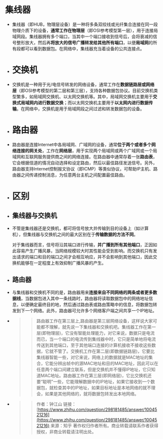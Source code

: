 # 集线器
- 集线器（即HUB，物理层设备）是一种将多条双绞线或光纤集合连接在同一段物理介质下的设备，**通常工作在物理层**（即OSI参考模型第一层），用于连接局域网段。集线器拥有多个端口，当其中一个端口接收到信号后，会将衰减的信号整形放大，然后再**将放大的信号广播转发给其他所有端口**，以便**局域网**的所有段都可以看到数据包。在网络中，集线器充当着设备的公共连接点。
- # 交换机
- 交换机是一种用于光/电信号转发的网络设备，通常工作在**数据链路层或网络层**（即OSI参考模型的第二层和第三层），支持各种数据包协议。目前交换机类型繁多，如局域网交换机、以太网交换机等。其中，局域网交换机主要用于**交换式局域网内进行数据交换**；而以太网交换机主要用于**以太网内进行数据传输**。在网络中，交换机是用于局域网段之间过滤和转发数据包的设备。
- # 路由器
- 路由器是连接Internet中各局域网、广域网的设备，通常**位于两个或者多个网络连接的网关处**，工作在**网络层**，用于实现两个局域网或两个广域网或一个局域网和互联网服务提供商之间的网络连接。在路由器中通常存着一张**路由表**，它会根据信道的情况自动选择和设定路由，然后以最佳路径发送信号。另外，路由器支持Internet控制报文协议（即ICMP）等类似协议，可帮助IP主机、路由器之间传递控制消息，为任意两台主机之间配置最佳路由。
- # 区别
- ## 集线器与交换机
- 不管是集线器还是交换机，都可将信号放大并传输到目的设备上（如计算机），但集线器与交换机之间的最大区别在于**传输数据的方法不同**。
  
  对于集线器而言，信号将沿其端口进行传输，**并广播到所有其他端口**，正因如此容易产生广播风暴，当网络规模较大时其性能会受到影响。而交换机只有发出请求的端口和目的端口之间才会相互响应，并不会影响到其他端口，因此交换机能够在一定程度上有效抑制广播风暴的产生。
- ## 路由器
- 与集线器和交换机不同的是，路由器用来**连接来自不同网络的两条或者更多数据线**，当数据包进入其中一条线路时，路由器将读取数据包中的网络地址信息，以便确定最终目的地，然后通过路由表或路由策略中的信息，将数据包转发到下一个网络。此外，路由器可允许多个网络客户端之间共享一个IP地址。
- >> 路由器工作在第三层上,路由器是第三层网络设备，这样说大家可能都不理解，就先说一下集线器和交换机吧。集线器工作在第一层(即物理层)，它没有智能处理能力，对它来说，数据只是电流而已，当一个端口的电流传到集线器中时，它只是简单地将电流传送到其他端口，至于其他端口连接的计算机接收不接收这些数据，它就不管了。交换机工作在第二层(即数据链路层)，它要比集线器智能一些，对它来说，网络上的数据就是MAC地址的集合，它能分辨出帧中的源MAC地址和目的MAC地址，因此可以在任意两个端口间建立联系，但是交换机并不懂得IP地址，它只知道MAC地址。路由器工作在第三层(即网络层)，它比交换机还要“聪明”一些，它能理解数据中的IP地址，如果它接收到一个数据包，就检查其中的IP地址，如果目标地址是本地网络的就不理会，如果是其他网络的，就将数据包转发出本地网络。
- >> 作者：钟江山 链接：[https://www.zhihu.com/question/298181485/answer/1004521216](https://www.zhihu.com/question/298181485/answer/1004521216)
  来源：知乎
  著作权归作者所有。商业转载请联系作者获得授权，非商业转载请注明出处。